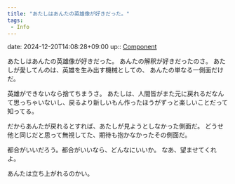```yaml
---
title: "あたしはあんたの英雄像が好きだった。"
tags:
 - Info
---
```


date: 2024-12-20T14:08:28+09:00
up:: [Component](../Bar/Novel/Chaos/Component.md)

あたしはあんたの英雄像が好きだった。
あんたの解釈が好きだったのさ。
あたしが愛してんのは、英雄を生み出す機械としての、
あんたの単なる一側面だけだ。

英雄ができないなら捨てちまうさ。
あたしは、人間皆がまた元に戻れるだなんて思っちゃいないし、戻るより新しいもん作ったほうがずっと楽しいことだって知ってる。

だからあんたが戻れるとすれば、あたしが見ようとしなかった側面だ。
どうせ他と同じだと思って無視してた、期待も抱かなかったその側面だ。

都合がいいだろう。都合がいいなら、どんなにいいか。
なあ、望ませてくれよ。

あんたは立ち上がれるのかい。